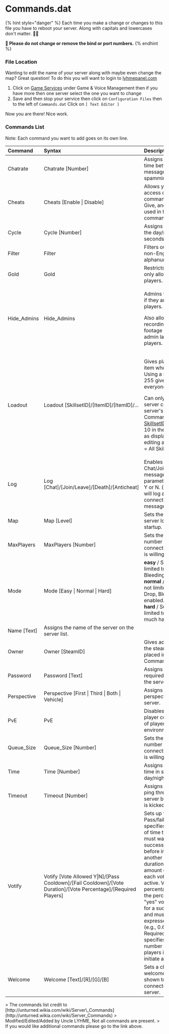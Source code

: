 # Commands.dat

{% hint style="danger" %}
Each time you make a change or changes to this file you have to reboot your server. Along with capitals and lowercases don't matter. 💪🏼

**📢 Please do not change or remove the bind or port numbers.**
{% endhint %}

### File Location <a id="where-is-it-located"></a>

Wanting to edit the name of your server along with maybe even change the map? Great question! To do this you will want to login to [lyhmepanel.com](https://lyhmepanel.com) 

1. Click on [Game Services](http://lyhmepanel.com/Interface/GameHosting/GameServers.aspx) under Game & Voice Management then if you have more then one server select the one you want to change
2. Save and then stop your service then click on `Configuration Files` then to the left of `Commands.dat` Click on `[ Text Editor ]`

Now you are there! Nice work.

### Commands List <a id="where-is-it-located"></a>

Note: Each command you want to add goes on its own line.

<table>
  <thead>
    <tr>
      <th style="text-align:left">Command</th>
      <th style="text-align:left">Syntax</th>
      <th style="text-align:left">Description</th>
    </tr>
  </thead>
  <tbody>
    <tr>
      <td style="text-align:left">Chatrate</td>
      <td style="text-align:left">Chatrate [Number]</td>
      <td style="text-align:left">Assigns a minimum time between chat messages to prevent spamming.</td>
    </tr>
    <tr>
      <td style="text-align:left">Cheats</td>
      <td style="text-align:left">Cheats [Enable | Disable]</td>
      <td style="text-align:left">Allows your server to access certain commands, such as Give, and can only
        be used in the server's commands.dat file.</td>
    </tr>
    <tr>
      <td style="text-align:left">Cycle</td>
      <td style="text-align:left">Cycle [Number]</td>
      <td style="text-align:left">Assigns the length of the day/night cycle in seconds.</td>
    </tr>
    <tr>
      <td style="text-align:left">Filter</td>
      <td style="text-align:left">Filter</td>
      <td style="text-align:left">Filters out players with non-English-alphanumeric names.</td>
    </tr>
    <tr>
      <td style="text-align:left">Gold</td>
      <td style="text-align:left">Gold</td>
      <td style="text-align:left">Restricts the server to only allow Gold players.</td>
    </tr>
    <tr>
      <td style="text-align:left">Hide_Admins</td>
      <td style="text-align:left">Hide_Admins</td>
      <td style="text-align:left">
        <p>Admins will appear as if they are normal players.</p>
        <p>Also allows the recording of cinematic footage without the admin labels
          visible to players.</p>
      </td>
    </tr>
    <tr>
      <td style="text-align:left">Loadout</td>
      <td style="text-align:left">Loadout [SkillsetID]/[ItemID]/[ItemID]/...</td>
      <td style="text-align:left">
        <p>Gives players each item when spawning. Using a skillset ID of 255 gives
          the item to everyone.</p>
        <p>Can only be used in a server console or the server's Commands.dat file.
          <a
          href="https://unturned.fandom.com/wiki/Character_Skillsets">SkillsetIDs</a>are from 0-10 in the same order as displayed when editing
            a survivor. 255 = All Skillsets.</p>
      </td>
    </tr>
    <tr>
      <td style="text-align:left">Log</td>
      <td style="text-align:left">Log [Chat]/[Join/Leave]/[Death]/[Anticheat]</td>
      <td style="text-align:left">Enables logging Chat/Join/Leave/Death messages. Each parameter can only
        be Y or N. (eg. log y/y/y will log all chat, connections and death messages.)</td>
    </tr>
    <tr>
      <td style="text-align:left">Map</td>
      <td style="text-align:left">Map [Level]</td>
      <td style="text-align:left">Sets the map that the server loads on startup.</td>
    </tr>
    <tr>
      <td style="text-align:left">MaxPlayers</td>
      <td style="text-align:left">MaxPlayers [Number]</td>
      <td style="text-align:left">Sets the maximum number of connections the server is willing to accept.</td>
    </tr>
    <tr>
      <td style="text-align:left">Mode</td>
      <td style="text-align:left">Mode [Easy | Normal | Hard]</td>
      <td style="text-align:left"><b>easy</b> / Such as but not limited to: Bullet Drop, Bleeding are disabled.
        <br
        /><b>normal</b> / Such as but not limited to: Bullet Drop, Bleeding are enabled.
        <br
        /><b>hard</b> / Such as but not limited to: Zombies are much harder.</td>
    </tr>
    <tr>
      <td style="text-align:left">Name [Text]</td>
      <td style="text-align:left">Assigns the name of the server on the server list.</td>
      <td style="text-align:left"></td>
    </tr>
    <tr>
      <td style="text-align:left">Owner</td>
      <td style="text-align:left">Owner [SteamID]</td>
      <td style="text-align:left">Gives admin rights to the steamid. Must be placed in the server's Commands.dat</td>
    </tr>
    <tr>
      <td style="text-align:left">Password</td>
      <td style="text-align:left">Password [Text]</td>
      <td style="text-align:left">Assigns the codeword required for entry to the server.</td>
    </tr>
    <tr>
      <td style="text-align:left">Perspective</td>
      <td style="text-align:left">Perspective [First | Third | Both | Vehicle]</td>
      <td style="text-align:left">Assigns the perspective of the server.</td>
    </tr>
    <tr>
      <td style="text-align:left">PvE</td>
      <td style="text-align:left">PvE</td>
      <td style="text-align:left">Disables player versus player combat in favor of player versus environment.</td>
    </tr>
    <tr>
      <td style="text-align:left">Queue_Size</td>
      <td style="text-align:left">Queue_Size [Number]</td>
      <td style="text-align:left">Sets the maximum number of queued connections the server is willing to
        hold on to.</td>
    </tr>
    <tr>
      <td style="text-align:left">Time</td>
      <td style="text-align:left">Time [Number]</td>
      <td style="text-align:left">Assigns the current time in seconds of the day/night cycle.</td>
    </tr>
    <tr>
      <td style="text-align:left">Timeout</td>
      <td style="text-align:left">Timeout [Number]</td>
      <td style="text-align:left">Assigns a maximum ping threshold to the server before a client is kicked.</td>
    </tr>
    <tr>
      <td style="text-align:left">Votify</td>
      <td style="text-align:left">Votify [Vote Allowed Y|N]/[Pass Cooldown]/[Fail Cooldown]/[Vote Duration]/[Vote
        Percentage]/[Required Players]</td>
      <td style="text-align:left">Sets up voting. Pass/fail cooldown specifies the amount of time that players
        must wait after a successful/failed vote before initiating another vote.
        Vote duration specifies the amount of time for each vote to remain active.
        Vote percentage indicates the percentage of "yes" votes required for a
        successful vote and must be expressed in decimals (e.g., 0.6 for 60%).
        Required players specifies the minimum number of connected players in order
        to initiate a vote.</td>
    </tr>
    <tr>
      <td style="text-align:left">Welcome</td>
      <td style="text-align:left">Welcome [Text]/[R]/[G]/[B]</td>
      <td style="text-align:left">Sets a chat box welcome message shown to clients when connected to the
        server.
        <br />
      </td>
    </tr>
  </tbody>
</table>> The commands list credit to [http://unturned.wikia.com/wiki/Server\_Commands](http://unturned.wikia.com/wiki/Server_Commands)  
> Modified/Edited/Added by Uncle LYHME, Not all commands are present.  
> If you would like additional commands please go to the link above.

